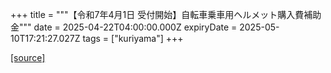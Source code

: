 +++
title = """【令和7年4月1日 受付開始】自転車乗車用ヘルメット購入費補助金"""
date = 2025-04-22T04:00:00.000Z
expiryDate = 2025-05-10T17:21:27.027Z
tags = ["kuriyama"]
+++


[[source]](https://www.town.kuriyama.hokkaido.jp/soshiki/44/29896.html)
